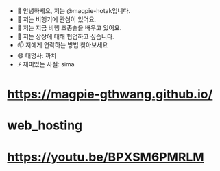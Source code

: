 - 👋 안녕하세요, 저는 @magpie-hotak입니다.
- 👀 저는 비행기에 관심이 있어요.
- 🌱 저는 지금 비행 조종술을 배우고 있어요.
- 💞️ 저는 상상에 대해 협업하고 싶습니다.
- 📫 저에게 연락하는 방법 찾아보세요
- 😄 대명사: 까치
- ⚡ 재미있는 사실: sima

# https://magpie-gthwang.github.io/
# web_hosting
# https://youtu.be/BPXSM6PMRLM
